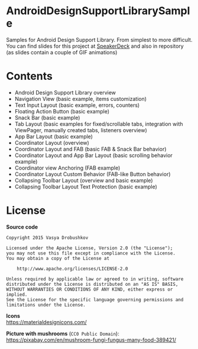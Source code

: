 # AndroidDesignSupportLibrarySample
Samples for Android Design Support Library. From simplest to more difficult.<br>
You can find slides for this project at [SpeakerDeck](https://speakerdeck.com/krossovochkin/android-design-support-library) and also in repository (as slides contain a couple of GIF animations)

# Contents
- Android Design Support Library overview
- Navigation View (basic example, items customization)
- Text Input Layout (basic example, errors, counters)
- Floating Action Button (basic example)
- Snack Bar (basic example)
- Tab Layout (basic examples for fixed/scrollable tabs, integration with ViewPager, manually created tabs, listeners overview)
- App Bar Layout (basic example)
- Coordinator Layout (overview)
- Coordinator Layout and FAB (basic FAB & Snack Bar behavior)
- Coordinator Layout and App Bar Layout (basic scrolling behavior example)
- Coordinator view Anchoring (FAB example)
- Coordinator Layout Custom Behavior (FAB-like Button behavior)
- Collapsing Toolbar Layout (overview and basic example)
- Collapsing Toolbar Layout Text Protection (basic example)

# License
**Source code**
```
Copyright 2015 Vasya Drobushkov

Licensed under the Apache License, Version 2.0 (the "License");
you may not use this file except in compliance with the License.
You may obtain a copy of the License at

    http://www.apache.org/licenses/LICENSE-2.0

Unless required by applicable law or agreed to in writing, software
distributed under the License is distributed on an "AS IS" BASIS,
WITHOUT WARRANTIES OR CONDITIONS OF ANY KIND, either express or implied.
See the License for the specific language governing permissions and
limitations under the License.
```

**Icons**<br>
https://materialdesignicons.com/

**Picture with mushrooms** (`CC0 Public Domain`):<br>
https://pixabay.com/en/mushroom-fungi-fungus-many-food-389421/
